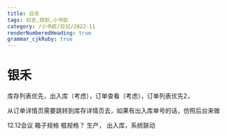 ```yaml
---
title: 日志
tags: 日志,规划,小书匠
category: /小书匠/日记/2022-11
renderNumberedHeading: true
grammar_cjkRuby: true
---
```

# 银禾
库存列表优先，出入库（考虑），订单查看（考虑），订单列表优先2，

从订单详情页需要跳转到库存详情页去，如果有出入库单号的话，仿照后台来做

12.12会议
箱子规格
框规格？
生产，
出入库，系统联动